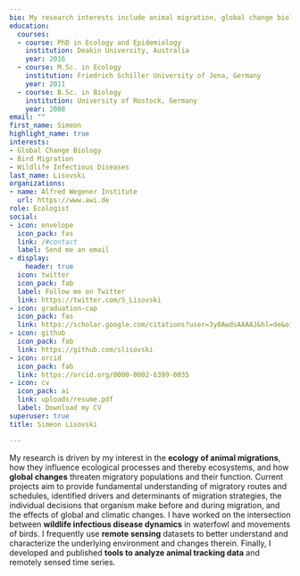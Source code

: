 ```yaml
---
bio: My research interests include animal migration, global change biology, remote sensing and wildife infectious disease dynamics
education:
  courses:
  - course: PhD in Ecology and Epidemiology
    institution: Deakin University, Australia
    year: 2016
  - course: M.Sc. in Ecology
    institution: Friedrich Schiller University of Jena, Germany
    year: 2011
  - course: B.Sc. in Biology
    institution: University of Rostock, Germany
    year: 2008
email: ""
first_name: Simeon
highlight_name: true
interests:
- Global Change Biology
- Bird Migration
- Wildlife Infectious Diseases
last_name: Lisovski
organizations:
- name: Alfred Wegener Institute
  url: https://www.awi.de
role: Ecologist
social:
- icon: envelope
  icon_pack: fas
  link: /#contact
  label: Send me an email
- display:
    header: true
  icon: twitter
  icon_pack: fab
  label: Follow me on Twitter
  link: https://twitter.com/S_Lisovski
- icon: graduation-cap
  icon_pack: fas
  link: https://scholar.google.com/citations?user=3y8AwdsAAAAJ&hl=de&oi=ao
- icon: github
  icon_pack: fab
  link: https://github.com/slisovski
- icon: orcid
  icon_pack: fab
  link: https://orcid.org/0000-0002-6399-0035
- icon: cv
  icon_pack: ai
  link: uploads/resume.pdf
  label: Download my CV
superuser: true
title: Simeon Lisovski

---
```


My research is driven by my interest in the **ecology of animal migrations**, how they influence ecological processes and thereby ecosystems, and how **global changes** threaten migratory populations and their function. Current projects aim to provide fundamental understanding of migratory routes and schedules, identified drivers and determinants of migration strategies, the individual decisions that organism make before and during migration, and the effects of global and climatic changes. I have worked on the intersection between **wildlife infectious disease dynamics** in waterfowl and movements of birds. I frequently use **remote sensing** datasets to better understand and characterize the underlying environment and changes therein. Finally, I developed and published **tools to analyze animal tracking data** and remotely sensed time series.
